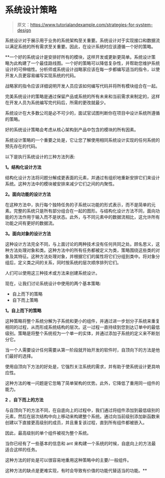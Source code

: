 # 系统设计策略

> 原文：<https://www.tutorialandexample.com/strategies-for-system-design>

系统设计对于展示用于业务的系统架构至关重要。系统设计对于实现接口和数据流以满足系统的所有需求至关重要。因此，在设计系统时应该遵循一个好的策略。

 **一个好的系统设计是安排好所有的模块，这样开发或更新更简单。系统设计策略为此构建了一个最佳路线图。一个好的策略可以降低复杂性，并帮助您维护系统设计的可伸缩性。分析师或系统设计战略家应该在每一步都编写适当的指令，以使开发人员更容易编写实现系统的代码。

战略家的指令应该详细说明开发人员应该如何编写代码并将所有模块组合在一起。

完美系统设计的策略是通过保留产品或系统的所有未来和当前需求来制定的，这样在开发人员为系统编写完代码后，所需的更改就最少。

系统设计在大多数公司是必不可少的，面试官试图判断你在项目中设计系统所遵循的策略。

好的系统设计策略会考虑从核心架构到产品中包含的模块的所有因素。

系统设计策略的一个重要之处是，它让您了解使用相同系统设计实现的任何系统的预先存在的代码。

以下是执行系统设计的三种方法列表:

**1。结构化设计方法**

结构化设计方法将问题分解成更表面的元素，并通过有组织地重新安排它们来设计系统。这种方法中的模块被安排来减少它们之间的内聚性。

**2。面向功能的设计方法**

在这种方法中，执行每个独特任务的子系统以功能的形式表示，而不是简单的元素。完整的系统只是所有部分组合在一起的图形。与结构化设计方法不同，面向功能的方法作用于输入而不是状态。此外，与不同元素中的数据流相比，这允许所有功能之间有更好的数据流。

**3。面向对象的设计方法**

这种设计方法完全不同，与上面讨论的两种技术没有任何共同之处。顾名思义，这种方法处理对象和类。这种方法中的所有任务都被定义为类，策略围绕这些类的对象及其特征。这种方法处理对象，并根据它们的属性将它们分组到类中。将对象分组后，定义类之间的关系，同时按系统的层次顺序排列它们。

人们可以使用这三种技术或方法来创建系统设计。

现在，让我们讨论系统设计中使用的两个基本策略:

*   自上而下的策略
*   自下而上策略

**1。自上而下的策略**

这种策略将整个系统分解为子系统和更小的组件，并通过进一步划分子系统来重复相同的过程，从而形成系统结构的层次。这一过程一直持续到您到达订单中的最低级别。策略是将整个系统视为一个单一的实体，并通过添加子系统的定义来不断划分它。

当一个人需要设计任何需要从第一阶段就开始开发的软件时，自顶向下的方法是他们最好的选择。

使用自顶向下方法的好处是，它强烈关注系统的需求，并有助于使系统设计更具响应性。

这种方法的唯一问题是它忽略了简单架构的优势。此外，它降低了重用同一组件的能力。

**2** 。**自下而上的方法**

与自顶向下的方法不同，在自底向上的过程中，我们通过将组件添加到最低级别的元素，然后在层次结构中向上移动来构建整个系统。通过向当前级别添加新函数来创建以下直接更高级别的成员，并且重复该过程，直到所有组件都被嵌入。

因此，最高级别的单个组件被视为整个系统。

当你已经有了一些基本的信息和 ant 来构建一个系统的时候，自底向上的方法最适合这样的任务。

这种方法的好处是可以很容易地重用这种策略中的主要/一般组件。

这种方法的缺点是更难实现，有时会导致有价值的功能代替适当的功能。**